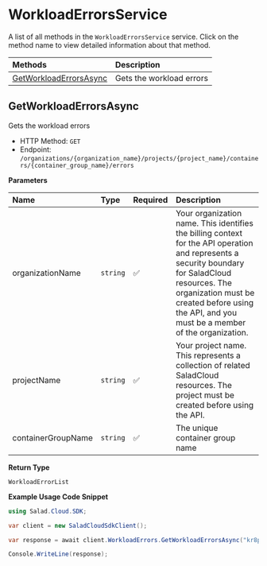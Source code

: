 # WorkloadErrorsService

A list of all methods in the `WorkloadErrorsService` service. Click on the method name to view detailed information about that method.

| Methods                                           | Description              |
| :------------------------------------------------ | :----------------------- |
| [GetWorkloadErrorsAsync](#getworkloaderrorsasync) | Gets the workload errors |

## GetWorkloadErrorsAsync

Gets the workload errors

- HTTP Method: `GET`
- Endpoint: `/organizations/{organization_name}/projects/{project_name}/containers/{container_group_name}/errors`

**Parameters**

| Name               | Type     | Required | Description                                                                                                                                                                                                                                         |
| :----------------- | :------- | :------- | :-------------------------------------------------------------------------------------------------------------------------------------------------------------------------------------------------------------------------------------------------- |
| organizationName   | `string` | ✅       | Your organization name. This identifies the billing context for the API operation and represents a security boundary for SaladCloud resources. The organization must be created before using the API, and you must be a member of the organization. |
| projectName        | `string` | ✅       | Your project name. This represents a collection of related SaladCloud resources. The project must be created before using the API.                                                                                                                  |
| containerGroupName | `string` | ✅       | The unique container group name                                                                                                                                                                                                                     |

**Return Type**

`WorkloadErrorList`

**Example Usage Code Snippet**

```csharp
using Salad.Cloud.SDK;

var client = new SaladCloudSdkClient();

var response = await client.WorkloadErrors.GetWorkloadErrorsAsync("kr8pje-v4-ccp8q-329szw31h4fee237cnffybnugpd7nbngr", "vjne2vq5j0d2m4f21ex5ozb1-4j-you0d7uftlpfgcaqa-2oc58y844mz", "jpqhlkkgd");

Console.WriteLine(response);
```

